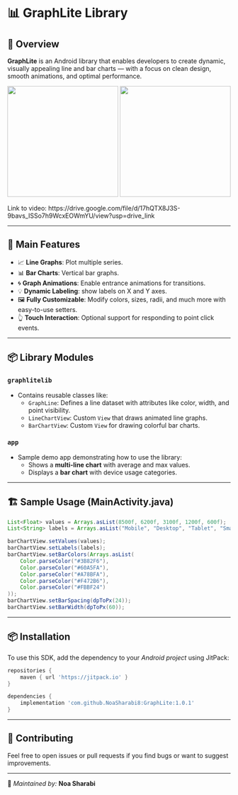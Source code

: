 # 📊 GraphLite Library

## 🚀 Overview
**GraphLite** is an Android library that enables developers to create dynamic, visually appealing line and bar charts — with a focus on clean design, smooth animations, and optimal performance.

<p align="center">
  <img src="https://github.com/your-username/your-repo/assets/your-image-1" width="250">
  <img src="https://github.com/your-username/your-repo/assets/your-image-2" width="250">
</p>
Link to video: 
https://drive.google.com/file/d/17hQTX8J3S-9bavs_ISSo7h9WcxEOWmYU/view?usp=drive_link

---

## 🧩 Main Features

- 📈 **Line Graphs**: Plot multiple series.
- 📊 **Bar Charts**: Vertical bar graphs.
- 🌀 **Graph Animations**: Enable entrance animations for transitions.
- 💡 **Dynamic Labeling**: show labels on X and Y axes.
- 🖼️ **Fully Customizable**: Modify colors, sizes, radii, and much more with easy-to-use setters.
- 👆 **Touch Interaction**: Optional support for responding to point click events.

---

## 📦 Library Modules

### `graphlitelib`
- Contains reusable classes like:
  - `GraphLine`: Defines a line dataset with attributes like color, width, and point visibility.
  - `LineChartView`: Custom `View` that draws animated line graphs.
  - `BarChartView`: Custom `View` for drawing colorful bar charts.

### `app`
- Sample demo app demonstrating how to use the library:
  - Shows a **multi-line chart** with average and max values.
  - Displays a **bar chart** with device usage categories.

---

## 🏗️ Sample Usage (MainActivity.java)

```java
List<Float> values = Arrays.asList(8500f, 6200f, 3100f, 1200f, 600f);
List<String> labels = Arrays.asList("Mobile", "Desktop", "Tablet", "Smart TV", "Wearable");

barChartView.setValues(values);
barChartView.setLabels(labels);
barChartView.setBarColors(Arrays.asList(
    Color.parseColor("#3B82F6"),
    Color.parseColor("#60A5FA"),
    Color.parseColor("#A78BFA"),
    Color.parseColor("#F472B6"),
    Color.parseColor("#FBBF24")
));
barChartView.setBarSpacing(dpToPx(24));
barChartView.setBarWidth(dpToPx(60));
```

---

## 📦 Installation
To use this SDK, add the dependency to your *Android project* using JitPack:

```gradle
repositories {
    maven { url 'https://jitpack.io' }
}

dependencies {
    implementation 'com.github.NoaSharabi8:GraphLite:1.0.1'
}
```

---

## 🤝 Contributing

Feel free to open issues or pull requests if you find bugs or want to suggest improvements.

---


📌 _Maintained by:_ **Noa Sharabi**
